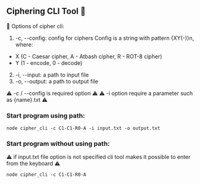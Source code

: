 ## Ciphering CLI Tool :floppy_disk:

:paperclip: Options of cipher cli:

1.    -c, --config: config for ciphers Config is a string with pattern {XY(-)}n, where:

- X (C - Caesar cipher, A - Atbash cipher, R - ROT-8 cipher)
- Y (1 - encode, 0 - decode)
2. -i, --input: a path to input file
3. -o, --output: a path to output file

:warning: -c / --config is required option :warning:
:warning: -i option require a parameter such as {name}.txt :warning:

### Start program using path:
```
node cipher_cli -c C1-C1-R0-A -i input.txt -o output.txt
```

### Start program without using path:
:warning: if input.txt file option is not specified cli tool makes it possible to enter from the keyboard :warning: 
```
node cipher_cli -c C1-C1-R0-A 
```
